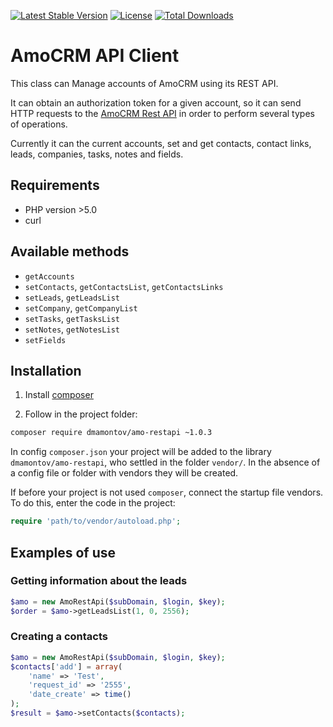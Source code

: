 [![Latest Stable Version](https://poser.pugx.org/dmamontov/amo-restapi/v/stable.svg)](https://packagist.org/packages/dmamontov/amo-restapi)
[![License](https://poser.pugx.org/dmamontov/amo-restapi/license.svg)](https://packagist.org/packages/dmamontov/amo-restapi)
[![Total Downloads](https://poser.pugx.org/dmamontov/amo-restapi/downloads.svg)](https://packagist.org/packages/dmamontov/amo-restapi)

AmoCRM API Client
=================

This class can Manage accounts of AmoCRM using its REST API.

It can obtain an authorization token for a given account, so it can send HTTP requests to the [AmoCRM Rest API](https://developers.amocrm.ru/rest_api/) in order to perform several types of operations.

Currently it can the current accounts, set and get contacts, contact links, leads, companies, tasks, notes and fields.

## Requirements
* PHP version >5.0
* curl

## Available methods
* `getAccounts`
* `setContacts`, `getContactsList`, `getContactsLinks`
* `setLeads`, `getLeadsList`
* `setCompany`, `getCompanyList`
* `setTasks`, `getTasksList`
* `setNotes`, `getNotesList`
* `setFields`

## Installation

1) Install [composer](https://getcomposer.org/download/)

2) Follow in the project folder:
```bash
composer require dmamontov/amo-restapi ~1.0.3
```

In config `composer.json` your project will be added to the library `dmamontov/amo-restapi`, who settled in the folder `vendor/`. In the absence of a config file or folder with vendors they will be created.

If before your project is not used `composer`, connect the startup file vendors. To do this, enter the code in the project:
```php
require 'path/to/vendor/autoload.php';
```

## Examples of use

### Getting information about the leads

``` php
$amo = new AmoRestApi($subDomain, $login, $key);
$order = $amo->getLeadsList(1, 0, 2556);
```
### Creating a contacts

``` php
$amo = new AmoRestApi($subDomain, $login, $key);
$contacts['add'] = array(
    'name' => 'Test',
    'request_id' => '2555',
    'date_create' => time()
);
$result = $amo->setContacts($contacts);
```
